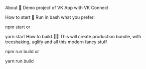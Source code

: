 About 💁‍
Demo project of VK App with VK Connect

How to start 💨
Run in bash what you prefer:

npm start
or

yarn start
How to build 👷🏼‍
This will create production bundle, with treeshaking, uglify and all this modern fancy stuff

npm run build
or

yarn run build
